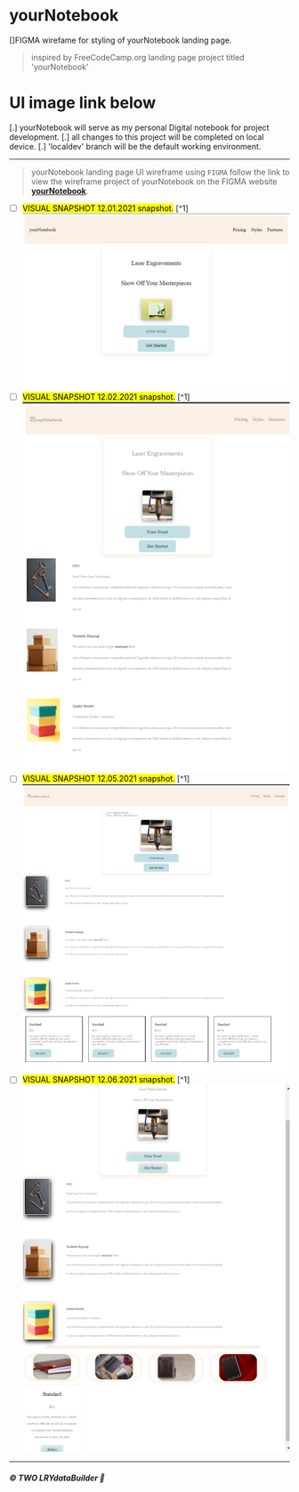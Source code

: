 # yourNotebook

[]FIGMA wirefame for styling of yourNotebook landing page.
>inspired by FreeCodeCamp.org landing page project titled 'yourNotebook'


# UI image link below

[.] yourNotebook will serve as my personal Digital notebook for project development.
[.] all changes to this project will be completed on local device.
[.] 'localdev' branch will be the default working environment. 

---

>yourNotebook landing page UI wireframe using <code>FIGMA</code>
>follow the link to view the wireframe project of yourNotebook on the FIGMA website **[yourNotebook](https://www.figma.com/file/sjeVJUSRqkolQCd6mrtYJP/yourNotebook?node-id=0%3A1)**.

- [ ] <mark>VISUAL SNAPSHOT 12.01.2021 snapshot.</mark> 
[^1] ![yourNotebook](https://github.com/TWOdunlami/yourNotebook/blob/localdev/images/snapshot12012021.png)
- [ ] <mark>VISUAL SNAPSHOT 12.02.2021 snapshot.</mark> 
[^1] ![yourNotebook](https://github.com/TWOdunlami/yourNotebook/blob/localdev/images/snapshot12022021.png)
- [ ] <mark>VISUAL SNAPSHOT 12.05.2021 snapshot.</mark> 
[^1] ![yourNotebook](https://github.com/TWOdunlami/yourNotebook/blob/localdev/images/snapshot12052021.png)
- [ ] <mark>VISUAL SNAPSHOT 12.06.2021 snapshot.</mark> 
[^1] ![yourNotebook](https://github.com/TWOdunlami/yourNotebook/blob/localdev/images/snapshot12062021.png)
---
##### ©️ TWO LRYdataBuilder 🤖
